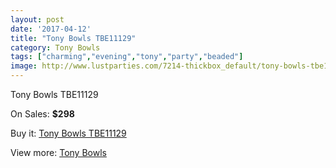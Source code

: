 ```yaml
---
layout: post
date: '2017-04-12'
title: "Tony Bowls TBE11129"
category: Tony Bowls
tags: ["charming","evening","tony","party","beaded"]
image: http://www.lustparties.com/7214-thickbox_default/tony-bowls-tbe11129.jpg
---
```

Tony Bowls TBE11129

On Sales: **$298**
<a href="https://www.lustparties.com/en/tony-bowls/2448-tony-bowls-tbe11129.html"><amp-img layout="responsive" width="600" height="600" src="//www.lustparties.com/7214-thickbox_default/tony-bowls-tbe11129.jpg" alt="Tony Bowls TBE11129 0" /></a>
<a href="https://www.lustparties.com/en/tony-bowls/2448-tony-bowls-tbe11129.html"><amp-img layout="responsive" width="600" height="600" src="//www.lustparties.com/7217-thickbox_default/tony-bowls-tbe11129.jpg" alt="Tony Bowls TBE11129 1" /></a>
<a href="https://www.lustparties.com/en/tony-bowls/2448-tony-bowls-tbe11129.html"><amp-img layout="responsive" width="600" height="600" src="//www.lustparties.com/7216-thickbox_default/tony-bowls-tbe11129.jpg" alt="Tony Bowls TBE11129 2" /></a>
<a href="https://www.lustparties.com/en/tony-bowls/2448-tony-bowls-tbe11129.html"><amp-img layout="responsive" width="600" height="600" src="//www.lustparties.com/7215-thickbox_default/tony-bowls-tbe11129.jpg" alt="Tony Bowls TBE11129 3" /></a>

Buy it: [Tony Bowls TBE11129](https://www.lustparties.com/en/tony-bowls/2448-tony-bowls-tbe11129.html "Tony Bowls TBE11129")

View more: [Tony Bowls](https://www.lustparties.com/en/5-tony-bowls "Tony Bowls")